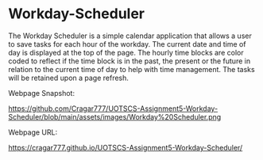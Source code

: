 # Workday-Scheduler

The Workday Scheduler is a simple calendar application that allows a user to 
save tasks for each hour of the workday. The current date and time of day is 
displayed at the top of the page. The hourly time blocks are color coded
to reflect if the time block is in the past, the present or the future in relation 
to the current time of day to help with time management. The tasks will be retained 
upon a page refresh.

Webpage Snapshot:

https://github.com/Cragar777/UOTSCS-Assignment5-Workday-Scheduler/blob/main/assets/images/Workday%20Scheduler.png

Webpage URL:

https://cragar777.github.io/UOTSCS-Assignment5-Workday-Scheduler/
